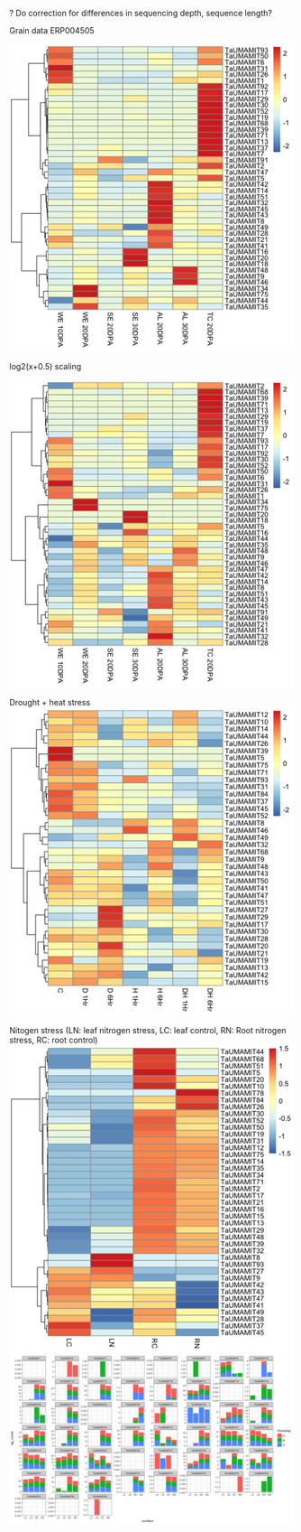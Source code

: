 
? Do correction for differences in sequencing depth, sequence length?

Grain data ERP004505

![](https://github.com/rkapr/UMAMI/blob/master/new_results/ERP004505_grain.png)

log2(x+0.5) scaling

![](https://github.com/rkapr/UMAMI/blob/master/new_results/ERP004505_grain_log2.png)

Drought + heat stress
![](https://github.com/rkapr/UMAMI/blob/master/new_results/drought_heat_stress_heamap.png)

Nitogen stress (LN: leaf nitrogen stress, LC: leaf control, RN: Root nitrogen stress, RC: root control)
![](https://github.com/rkapr/UMAMI/blob/master/new_results/nitrogen_stress_heatmap.png)
![](https://github.com/rkapr/UMAMI/blob/master/new_results/nitrogen_stress_homeolog.png)

